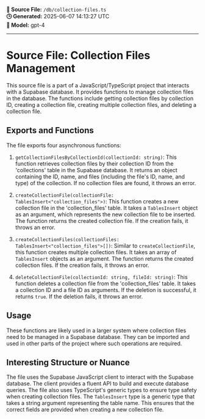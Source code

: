 **📄 Source File:** `/db/collection-files.ts`  
**🕒 Generated:** 2025-06-07 14:13:27 UTC  
**🤖 Model:** gpt-4

---

# Source File: Collection Files Management

This source file is a part of a JavaScript/TypeScript project that interacts with a Supabase database. It provides functions to manage collection files in the database. The functions include getting collection files by collection ID, creating a collection file, creating multiple collection files, and deleting a collection file.

## Exports and Functions

The file exports four asynchronous functions:

1. `getCollectionFilesByCollectionId(collectionId: string)`: This function retrieves collection files by their collection ID from the 'collections' table in the Supabase database. It returns an object containing the ID, name, and files (including the file's ID, name, and type) of the collection. If no collection files are found, it throws an error.

2. `createCollectionFile(collectionFile: TablesInsert<"collection_files">)`: This function creates a new collection file in the 'collection_files' table. It takes a `TablesInsert` object as an argument, which represents the new collection file to be inserted. The function returns the created collection file. If the creation fails, it throws an error.

3. `createCollectionFiles(collectionFiles: TablesInsert<"collection_files">[])`: Similar to `createCollectionFile`, this function creates multiple collection files. It takes an array of `TablesInsert` objects as an argument. The function returns the created collection files. If the creation fails, it throws an error.

4. `deleteCollectionFile(collectionId: string, fileId: string)`: This function deletes a collection file from the 'collection_files' table. It takes a collection ID and a file ID as arguments. If the deletion is successful, it returns `true`. If the deletion fails, it throws an error.

## Usage

These functions are likely used in a larger system where collection files need to be managed in a Supabase database. They can be imported and used in other parts of the project where such operations are required.

## Interesting Structure or Nuance

The file uses the Supabase JavaScript client to interact with the Supabase database. The client provides a fluent API to build and execute database queries. The file also uses TypeScript's generic types to ensure type safety when creating collection files. The `TablesInsert` type is a generic type that takes a string argument representing the table name. This ensures that the correct fields are provided when creating a new collection file.
